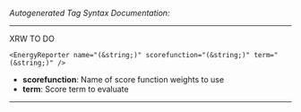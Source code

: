 _Autogenerated Tag Syntax Documentation:_

---
XRW TO DO

```
<EnergyReporter name="(&string;)" scorefunction="(&string;)" term="(&string;)" />
```

-   **scorefunction**: Name of score function weights to use
-   **term**: Score term to evaluate

---
